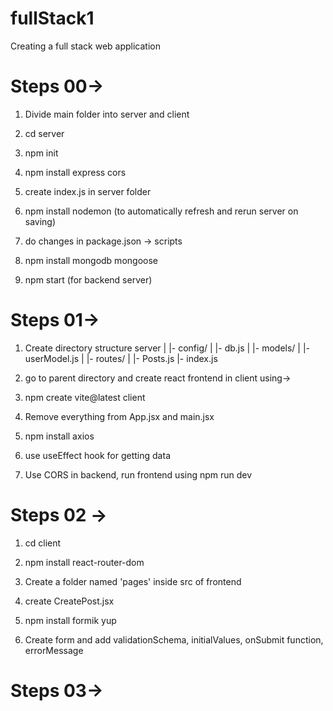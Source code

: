 # fullStack1
 Creating a full stack web application

# Steps 00->

1) Divide main folder into server and client

2) cd server

3) npm init

4) npm install express cors

5) create index.js in server folder

6) npm install nodemon (to automatically refresh and rerun server on saving)

7) do changes in package.json -> scripts

8) npm install mongodb mongoose

9) npm start (for backend server)

# Steps 01->

1) Create directory structure
  server
  |
  |- config/
  |     |- db.js
  |
  |- models/
  |    |- userModel.js
  |
  |- routes/
  |     |- Posts.js
  |- index.js

2) go to parent directory and create react frontend in client using->

3) npm create vite@latest client

4) Remove everything from App.jsx and main.jsx

5) npm install axios

6) use useEffect hook for getting data

7) Use CORS in backend, run frontend using npm run dev

# Steps 02 ->

1) cd client

2) npm install react-router-dom

3) Create a folder named 'pages' inside src of frontend

4) create CreatePost.jsx

5) npm install formik yup

6) Create form and add validationSchema, initialValues, onSubmit function, errorMessage

# Steps 03->

